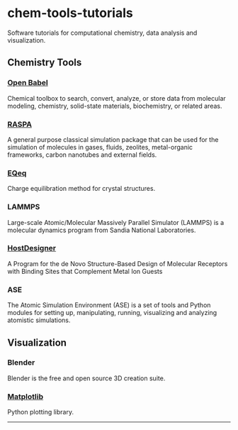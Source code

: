 chem-tools-tutorials
====================

Software tutorials for computational chemistry, data analysis and visualization.

Chemistry Tools
---------------

### [Open Babel][obabel-page]
Chemical toolbox to search, convert, analyze, or store data from molecular modeling, chemistry, solid-state materials, biochemistry, or related areas.

### [RASPA][raspa-page]
A general purpose classical simulation package that can be used for the simulation of molecules in gases, fluids, zeolites, metal-organic frameworks, carbon nanotubes and external fields.

### [EQeq][eqeq-page]
Charge equilibration method for crystal structures.

### LAMMPS
Large-scale Atomic/Molecular Massively Parallel Simulator (LAMMPS) is a molecular dynamics program from Sandia National Laboratories.

### [HostDesigner][hd-page]
A Program for the de Novo Structure-Based Design of Molecular Receptors with Binding Sites that Complement Metal Ion Guests

### ASE
The Atomic Simulation Environment (ASE) is a set of tools and Python modules for setting up, manipulating, running, visualizing and analyzing atomistic simulations.

Visualization
-------------

### Blender
Blender is the free and open source 3D creation suite.

### [Matplotlib][matplotlib-page]
Python plotting library.

---------------------------------------------------------------------------------------------------
[obabel-page]: https://kbsezginel.github.io/chem-tools-tutorials/openbabel
[eqeq-page]: https://kbsezginel.github.io/chem-tools-tutorials/eqeq
[raspa-page]: https://kbsezginel.github.io/chem-tools-tutorials/raspa
[hd-page]: https://kbsezginel.github.io/chem-tools-tutorials/hostdesigner
[matplotlib-page]: https://kbsezginel.github.io/chem-tools-tutorials/matplotlib

